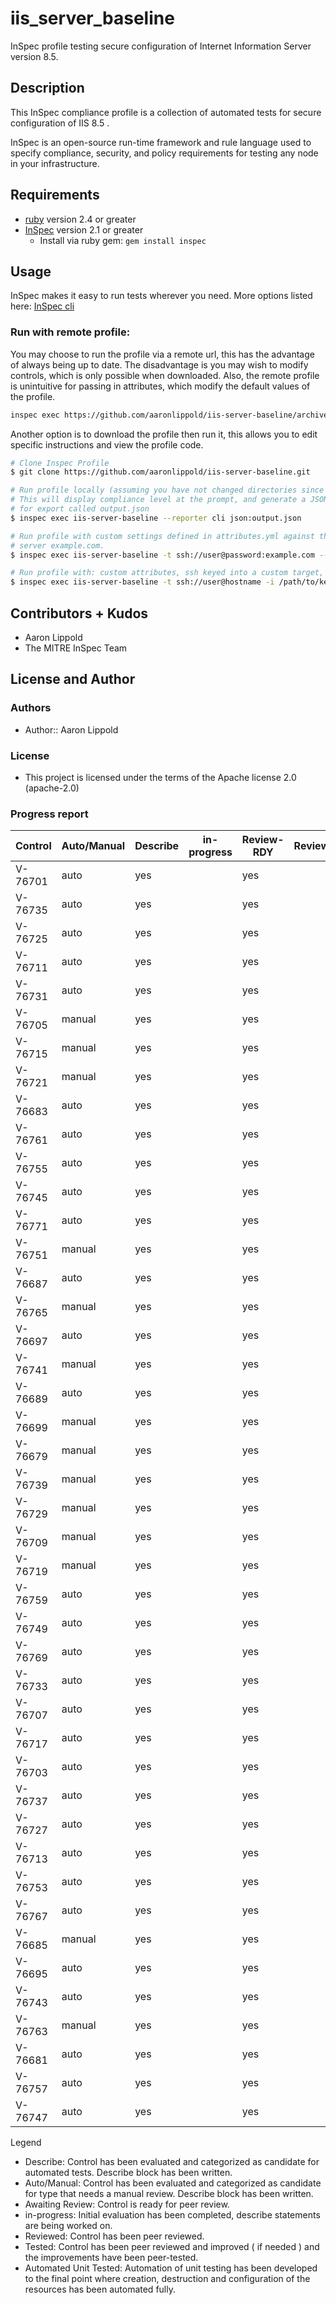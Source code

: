 # iis_server_baseline

InSpec profile testing secure configuration of Internet Information Server version 8.5.

## Description

This InSpec compliance profile is a collection of automated tests for secure configuration of IIS 8.5 .

InSpec is an open-source run-time framework and rule language used to specify compliance, security, and policy requirements for testing any node in your infrastructure.

## Requirements

- [ruby](https://www.ruby-lang.org/en/) version 2.4  or greater
- [InSpec](http://inspec.io/) version 2.1  or greater
    - Install via ruby gem: `gem install inspec`

## Usage
InSpec makes it easy to run tests wherever you need. More options listed here: [InSpec cli](http://inspec.io/docs/reference/cli/)

### Run with remote profile:
You may choose to run the profile via a remote url, this has the advantage of always being up to date.
The disadvantage is you may wish to modify controls, which is only possible when downloaded.
Also, the remote profile is unintuitive for passing in attributes, which modify the default values of the profile.
``` bash
inspec exec https://github.com/aaronlippold/iis-server-baseline/archive/master.tar.gz
```

Another option is to download the profile then run it, this allows you to edit specific instructions and view the profile code.
``` bash
# Clone Inspec Profile
$ git clone https://github.com/aaronlippold/iis-server-baseline.git

# Run profile locally (assuming you have not changed directories since cloning)
# This will display compliance level at the prompt, and generate a JSON file 
# for export called output.json
$ inspec exec iis-server-baseline --reporter cli json:output.json

# Run profile with custom settings defined in attributes.yml against the target 
# server example.com. 
$ inspec exec iis-server-baseline -t ssh://user@password:example.com --attrs attributes.yml --reporter cli json:output.json

# Run profile with: custom attributes, ssh keyed into a custom target, and sudo.
$ inspec exec iis-server-baseline -t ssh://user@hostname -i /path/to/key --sudo --attrs attributes.yml --reporter cli json:output.json
```


## Contributors + Kudos

- Aaron Lippold
- The MITRE InSpec Team

## License and Author

### Authors

- Author:: Aaron Lippold

### License 

* This project is licensed under the terms of the Apache license 2.0 (apache-2.0)

### Progress report
|Control|Auto/Manual|Describe|in-progress|Review-RDY|Reviewed|Tested|Automated Unit Tests|
|--------|----------|----------|----------|----------|----------|----------|------------|
|V-76701|   auto   |yes|   |yes| | | |
|V-76735|   auto   |yes|   |yes| | | |
|V-76725|   auto   |yes|   |yes| | | |
|V-76711|   auto   |yes|   |yes| | | |
|V-76731|   auto   |yes|   |yes| | | |
|V-76705|  manual  |yes|   |yes| | | |
|V-76715|  manual  |yes|   |yes| | | |
|V-76721|  manual  |yes|   |yes| | | |
|V-76683|   auto   |yes|   |yes| | | |
|V-76761|   auto   |yes|   |yes| | | |
|V-76755|   auto   |yes|   |yes| | | |
|V-76745|   auto   |yes|   |yes| | | |
|V-76771|   auto   |yes|   |yes| | | |
|V-76751|  manual  |yes|   |yes| | | |
|V-76687|   auto   |yes|   |yes| | | |
|V-76765|  manual  |yes|   |yes| | | |
|V-76697|   auto   |yes|   |yes| | | |
|V-76741|  manual  |yes|   |yes| | | |
|V-76689|   auto   |yes|   |yes| | | |
|V-76699|  manual  |yes|   |yes| | | |
|V-76679|  manual  |yes|   |yes| | | |
|V-76739|  manual  |yes|   |yes| | | |
|V-76729|  manual  |yes|   |yes| | | |
|V-76709|  manual  |yes|   |yes| | | |
|V-76719|  manual  |yes|   |yes| | | |
|V-76759|   auto   |yes|   |yes| | | |
|V-76749|   auto   |yes|   |yes| | | |
|V-76769|   auto   |yes|   |yes| | | |
|V-76733|   auto   |yes|   |yes| | | |
|V-76707|   auto   |yes|   |yes| | | |
|V-76717|   auto   |yes|   |yes| | | |
|V-76703|   auto   |yes|   |yes| | | |
|V-76737|   auto   |yes|   |yes| | | |
|V-76727|   auto   |yes|   |yes| | | |
|V-76713|   auto   |yes|   |yes| | | |
|V-76753|   auto   |yes|   |yes| | | |
|V-76767|   auto   |yes|   |yes| | | |
|V-76685|  manual  |yes|   |yes| | | |
|V-76695|   auto   |yes|   |yes| | | |
|V-76743|   auto   |yes|   |yes| | | |
|V-76763|  manual  |yes|   |yes| | | |
|V-76681|   auto   |yes|   |yes| | | |
|V-76757|   auto   |yes|   |yes| | | |
|V-76747|   auto   |yes|   |yes| | | |

Legend
- Describe: Control has been evaluated and categorized as candidate for automated tests. Describe block has been written.
- Auto/Manual: Control has been evaluated and categorized as candidate for type that needs a manual review. Describe block has been written.
- Awaiting Review: Control is ready for peer review.
- in-progress: Initial evaluation has been completed, describe statements are being worked on.
- Reviewed: Control has been peer reviewed.
- Tested: Control has been peer reviewed and improved ( if needed ) and the improvements have been peer-tested.
- Automated Unit Tested: Automation of unit testing has been developed to the final point where creation, destruction and configuration of the resources has been automated fully.

